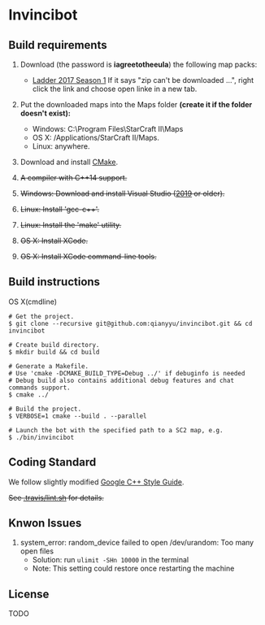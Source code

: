 # Invincibot

## Build requirements
1. Download (the password is **iagreetotheeula**) the following map packs:
    * [Ladder 2017 Season 1](http://blzdistsc2-a.akamaihd.net/MapPacks/Ladder2017Season1.zip) If it says "zip can't be downloaded ...", right click the link and choose open linke in a new tab.

2. Put the downloaded maps into the Maps folder **(create it if the folder doesn't exist):**
    * Windows: C:\Program Files\StarCraft II\Maps
    * OS X: /Applications/StarCraft II/Maps.
    * Linux: anywhere.

3. Download and install [CMake](https://cmake.org/download/).

4. ~~A compiler with C++14 support.~~

5. ~~Windows: Download and install Visual Studio ([2019](https://www.visualstudio.com/downloads/) or older).~~

6. ~~Linux: Install 'gcc-c++'.~~

7. ~~Linux: Install the 'make' utility.~~

8. ~~OS X: Install XCode.~~

9. ~~OS X: Install XCode command-line tools.~~


## Build instructions
OS X(cmdline)

```
# Get the project.
$ git clone --recursive git@github.com:qianyyu/invincibot.git && cd invincibot

# Create build directory.
$ mkdir build && cd build

# Generate a Makefile.
# Use 'cmake -DCMAKE_BUILD_TYPE=Debug ../' if debuginfo is needed
# Debug build also contains additional debug features and chat commands support.
$ cmake ../

# Build the project.
$ VERBOSE=1 cmake --build . --parallel

# Launch the bot with the specified path to a SC2 map, e.g.
$ ./bin/invincibot
```

## Coding Standard
We follow slightly modified [Google C++ Style Guide](https://google.github.io/styleguide/cppguide.html).

~~See [.travis/lint.sh](.travis/lint.sh) for details.~~

## Knwon Issues
1. system_error: random_device failed to open /dev/urandom: Too many open files
    -  Solution: run `ulimit -SHn 10000` in the terminal
    - Note: This setting could restore once restarting the machine

## License
TODO

